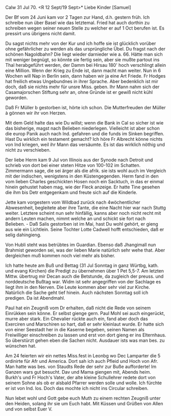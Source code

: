  Calw 31 Jul 70.
 <R 12 Sept/19 Sept>*
Liebe Kinder [Samuel]

Der Bf vom 24 Juni kam vor 2 Tagen zur Hand, d.h. gestern früh. Ich schreibe nun über Basel wie das letztemal. Fried hat auch dorthin zu schreiben wegen seiner neuen Stelle zu welcher er auf 1 Oct berufen ist. Es pressirt uns übrigens nicht damit.

Du sagst nichts mehr von der Kur und ich hoffe sie ist glücklich vorüber ohne gefährlicher zu werden als das ursprüngliche Übel. Du fragst nach der schönen Nagoldbahn? Die liegt wieder darnieder wie a. 66. Hätte man sich mit weniger begnügt, so könnte sie fertig sein, aber sie mußte partout ins Thal herabgeführt werden, der Damm bei Hirsau 180' hoch verschlingt allein eine Million. Wenn der Krieg zu Ende ist, dann macht man weiter. Nun in 6 Wochen will Nap in Berlin sein, dann haben wir ja eine Art Friede. 
Fr Hodges hat freilich etwas Ungebundnes in ihrer Sprache. Aber bedenklich ist mir doch, daß sie nichts mehr für unsre Miss. geben. Ihr Mann nahm sich der Casamajorschen Stiftung sehr an, ohne Gründe ist er gewiß nicht kühl geworden.

Daß Fr Müller b gestorben ist, hörte ich schon. Die Mutterfreuden der Müller à gönnen wir ihr von Herzen.

Mit dem Geld halte das wie Du willst; wenn die Bank in Cal so sicher ist wie das bisherige, magst nach Belieben niederlegen. Vielleicht ist aber schon die europ Panik auch nach Ind. gefahren und die funds im Sinken begriffen. Hast Du wirklich ein testament gemacht? Ich höre Fr Albrecht könne nichts von Ind kriegen, weil ihr Mann das versäumte. Es ist das wirklich nöthig und nicht zu verschieben.

Der liebe Herm kam 9 Jul von Illinois aus der Synode nach Detroit und schrieb von dort bei einer steten Hitze von 100-102 im Schatten. Zimmermann sage, die sei ärger als die afrik. sie ists wohl auch im Vergleich mit der indischen, wenigstens in den Küstengegenden. Herm fand in den vom lieben Charles geschickten Hosen noch ein Sacktuch, in das er einmal hinein gehustet haben mag, wie der Fleck anzeige. Er hatte Tine gesehen die ihm bis Detr entgegenkam und freute sich auf die Kinderle.

Jette kam vorgestern vom Wildbad zurück nach 4wöchentlicher Abwesenheit, begleitete aber ihre Tante, die eine Nacht hier war nach Stuttg weiter. Letztere scheint nun sehr hinfällig, kanns aber noch nicht recht mit andern Leuten machen, nimmt welche an und schickt sie fort nach Belieben. - Daß Salis gestorben ist im Mai, hast Du wohl gehört, er gieng aus wie ein Lichtlein. Seine Tochter Lotte Cadwell hofft entschieden, daß er selig dahingieng.

Von Hubli steht was betrübtes im Guardian. Ebenso daß Jhangimall nun Brahmist geworden sei, was der lieben Marie natürlich sehr wehe that. Aber dergleichen muß kommen noch viel mehr als bisher.

Ich hatte heute am Buß und Bettag (31 Jul Sonntag in ganz Würtbg, kath. und evang Kirchen) die Predigt zu übernehmen über 1 Pet 5,5-7. Am letzten Mittw. übertrug mir Decan auch die Betstunde, da zugleich der preuss. und norddeutsche Bußtag war. Widm ist sehr angegriffen von der Sachlage es liegt ihm in den Nerven. Die Leute kommen aber sehr viel zur Kirche. Natürlich die Sache geht tief hinein. Auch nächsten Sonntag soll ich predigen. Da ist Abendmahl.

Paul hat ein Zeugniß vom Dr erhalten, daß nicht die Rede von seinem Einrükken sein könne. Er selbst gienge gern. Paul Mohl sei auch eingerückt, murre aber stark. Ein Chevalier rückte auch ein, fand aber doch das Exerciren und Marschiren so hart, daß er sehr kleinlaut wurde. Er hatte sich von einer Seestadt her in die Kaserne begeben, seinen Namen als Freiwilliger einschreiben zu lassen und erst von dort gieng er ins Elternhaus. So überstürzt gehen eben die Sachen nicht. Ausdauer ists was man bes. zu wünschen hat.

Am 24 feierten wir ein nettes Miss.fest in Leonbg wo Dec Lamparter die 5 ordinirte für Afr und America. Dort sah ich auch Pfleid und Hoch von Afr. Man hatte was bes. von Staudts Rede der sehr zur Buße aufforderte! Im Ganzen wars gut besucht. Dav und Mama giengen mit, Abends heim. Burkh's und Fr Hoch's Vater, der alte kleine Schullehrer redete dort von seinem Sohne als ob er alsbald Pfarrer werden solle und wolle. Ich fürchte er ist von Ind. los. Doch das mochte ich nicht ins Circular schreiben.

Nun lebet wohl und Gott gebe euch Muth zu einem rechten Zeugniß unter den Heiden, solang ihr sie um Euch habt. Mit Küssen und Grüßen von Allen und von selbst
 Euer V.
